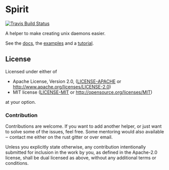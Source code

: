 # Spirit

[![Travis Build Status](https://api.travis-ci.org/vorner/spirit.png?branch=master)](https://travis-ci.org/vorner/spirit)

A helper to make creating unix daemons easier.

See the [docs](https://docs.rs/spirit), the [examples](https://github.com/vorner/spirit/tree/master/examples) and a [tutorial](https://vorner.github.io/2018/12/09/Spirit-Tutorial.html).

## License

Licensed under either of

 * Apache License, Version 2.0, ([LICENSE-APACHE](LICENSE-APACHE) or http://www.apache.org/licenses/LICENSE-2.0)
 * MIT license ([LICENSE-MIT](LICENSE-MIT) or http://opensource.org/licenses/MIT)

at your option.

### Contribution

Contributions are welcome. If you want to add another helper, or just want to
solve some of the issues, feel free. Some mentoring would also available ‒
contact me either on the rust gitter or over email.

Unless you explicitly state otherwise, any contribution intentionally
submitted for inclusion in the work by you, as defined in the Apache-2.0
license, shall be dual licensed as above, without any additional terms
or conditions.
